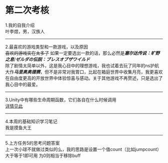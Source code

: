 # 第二次考核
1.我的自我介绍  
叶李煜，男，汉族人
***
2.最喜欢的游戏类型和一款游戏，以及原因  
~~喜欢的游戏实在太多了~~ 如果一定要选出一款的话，那么必然是***塞尔达传说：旷野之息***/***ゼルダの伝説：ブレスオブザワイルド***  
除了剧情太简单以外，这是我心目中的理想游戏，我也试着去玩了同年的ns护航大作***马里奥奥德赛***，但不是非常对我胃口，比起在箱庭世界中收集月亮，我更喜欢在自由度更高的开放世界中体验惊喜与感动。关于其他游戏不再赘述，只是选出了我心目中的最爱。  
***
3.Unity中有哪些生命周期函数，它们各自在什么时候调用  
[详情见此](超链接地址 "https://docs.unity.cn/cn/2019.4/Manual/ExecutionOrder.html")
***
4.本周的基础知识学习笔记  
我是摸鱼大王    
***
5.上方任务5的思考问题答案  
上一次小球不就做过类似的么，我的思路是设置一个值count（比如jumpcount）大于等于1即可用 为0则相当于移除buff  